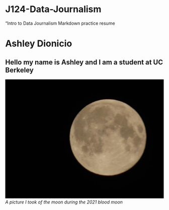 # J124-Data-Journalism
“Intro to Data Journalism Markdown practice resume

# Ashley Dionicio
## Hello my name is Ashley and I am a student at UC Berkeley

!['The Moon','A picture of the moon during the blood moon'](DSCN0209.JPG)
*A picture I took of the moon during the 2021 blood moon*
